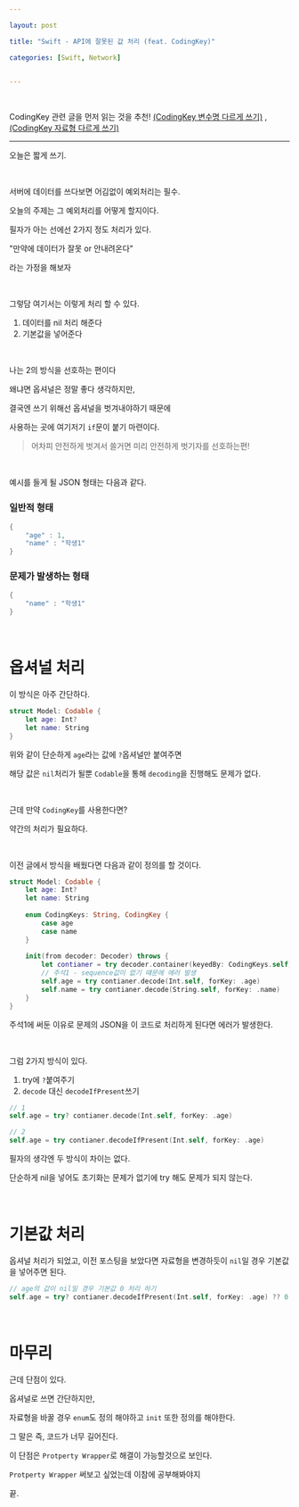 ```yaml
---

layout: post

title: "Swift - API에 잘못된 값 처리 (feat. CodingKey)"

categories: [Swift, Network]


---
```


<br>

CodingKey 관련 글을 먼저 읽는 것을 추천!
[(CodingKey 변수명 다르게 쓰기)](https://jiseobkim.github.io/swift/network/2021/05/19/swift-CodingKey-API와-다른-변수명-쓰기.html) , [(CodingKey 자료형 다르게 쓰기)](https://jiseobkim.github.io/swift/network/2021/05/19/swift-CodingKey-API와-다른-변수명-쓰기.html)

---

오늘은 짧게 쓰기.

<br>

서버에 데이터를 쓰다보면 어김없이 예외처리는 필수.

오늘의 주제는 그 예외처리를 어떻게 할지이다.

필자가 아는 선에선 2가지 정도 처리가 있다.

"만약에 데이터가 잘못 or 안내려온다" 

라는 가정을 해보자

<br>

그렇담 여기서는 이렇게 처리 할 수 있다.

1. 데이터를 nil 처리 해준다
2. 기본값을 넣어준다

<br>

나는 2의 방식을 선호하는 편이다

왜냐면 옵셔널은 정말 좋다 생각하지만, 

결국엔 쓰기 위해선 옵셔널을 벗겨내야하기 때문에

사용하는 곳에 여기저기 `if`문이 붙기 마련이다.

> 어차피 안전하게 벗겨서 쓸거면 미리 안전하게 벗기자를 선호하는편!

<br>


예시를 들게 될 JSON 형태는 다음과 같다.


### 일반적 형태
```swift
{
    "age" : 1,
    "name" : "학생1"
}

```

### 문제가 발생하는 형태
```swift
{
    "name" : "학생1"
}

```

<br>

# 옵셔널 처리

이 방식은 아주 간단하다.

```swift
struct Model: Codable {
    let age: Int?
    let name: String
}
```

위와 같이 단순하게 `age`라는 값에 `?`옵셔널만 붙여주면 

해당 값은 `nil`처리가 될뿐 `Codable`을 통해 `decoding`을 진행해도 문제가 없다.

<br>

근데 만약 `CodingKey`를 사용한다면?

약간의 처리가 필요하다.

<br>

이전 글에서 방식을 배웠다면 다음과 같이 정의를 할 것이다.

```swift
struct Model: Codable {
    let age: Int?
    let name: String
    
    enum CodingKeys: String, CodingKey {
        case age
        case name
    }
    
    init(from decoder: Decoder) throws {
        let contianer = try decoder.container(keyedBy: CodingKeys.self)
        // 주석1 - sequence값이 없기 떄문에 에러 발생
        self.age = try contianer.decode(Int.self, forKey: .age)
        self.name = try contianer.decode(String.self, forKey: .name)
    }
}
```


주석1에 써둔 이유로 문제의 JSON을 이 코드로 처리하게 된다면 에러가 발생한다.

<br>

그럼 2가지 방식이 있다.

1. try에 `?`붙여주기
2. `decode` 대신 `decodeIfPresent`쓰기

```swift
// 1
self.age = try? contianer.decode(Int.self, forKey: .age)

// 2
self.age = try contianer.decodeIfPresent(Int.self, forKey: .age)
```

필자의 생각엔 두 방식이 차이는 없다.

단순하게 nil을 넣어도 초기화는 문제가 없기에 try 해도 문제가 되지 않는다.

<br>

# 기본값 처리

옵셔널 처리가 되었고, 이전 포스팅을 보았다면 자료형을 변경하듯이 `nil`일 경우 기본값을 넣어주면 된다.


```swift
// age의 값이 nil일 경우 기본값 0 처리 하기
self.age = try? contianer.decodeIfPresent(Int.self, forKey: .age) ?? 0
```

<br>

# 마무리

근데 단점이 있다.

옵셔널로 쓰면 간단하지만,

자료형을 바꿀 경우 `enum`도 정의 해야하고 `init` 또한 정의를 해야한다.

그 말은 즉, 코드가 너무 길어진다.

이 단점은 `Protperty Wrapper`로 해결이 가능할것으로 보인다.

`Protperty Wrapper` 써보고 싶었는데 이참에 공부해봐야지

끝.

